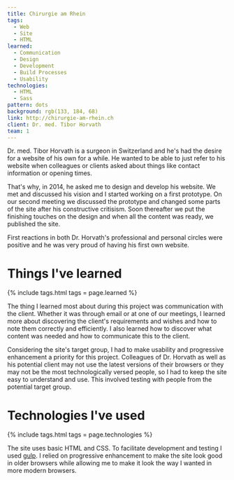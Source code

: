 ```yaml
---
title: Chirurgie am Rhein
tags:
  - Web
  - Site
  - HTML
learned:
  - Communication
  - Design
  - Development
  - Build Processes
  - Usability
technologies:
  - HTML
  - Sass
pattern: dots
background: rgb(133, 184, 68)
link: http://chirurgie-am-rhein.ch
client: Dr. med. Tibor Horvath
team: 1
---
```


Dr. med. Tibor Horvath is a surgeon in Switzerland and he's had the desire for a website of his own for a while. He wanted to be able to just refer to his website when colleagues or clients asked about things like contact information or opening times.

That's why, in 2014, he asked me to design and develop his website. We met and discussed his vision and I started working on a first prototype. On our second meeting we discussed the prototype and changed some parts of the site after his constructive critisism. Soon thereafter we put the finishing touches on the design and when all the content was ready, we published the site.

First reactions in both Dr. Horvath's professional and personal circles were positive and he was very proud of having his first own website.

# Things I've learned

{% include tags.html tags = page.learned %}

The thing I learned most about during this project was communication with the client. Whether it was through email or at one of our meetings, I learned more about discovering the client's requirements and wishes and how to note them correctly and efficiently. I also learned how to discover what content was needed and how to communicate this to the client.

Considering the site's target group, I had to make usability and progressive enhancement a priority for this project. Colleagues of Dr. Horvath as well as his potential client may not use the latest versions of their browsers or they may not be the most technologically versed people, so I had to keep the site easy to understand and use. This involved testing with people from the potential target group.

# Technologies I've used

{% include tags.html tags = page.technologies %}

The site uses basic HTML and CSS. To facilitate development and testing I used [gulp](http://gulpjs.com). I relied on progressive enhancement to make the site look good in older browsers while allowing me to make it look the way I wanted in more modern browsers.
